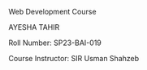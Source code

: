 Web Development Course 

AYESHA TAHIR

Roll Number: SP23-BAI-019

Course Instructor: SIR Usman Shahzeb

